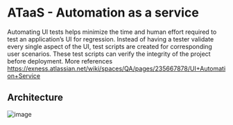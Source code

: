 # ATaaS - Automation as a service

Automating UI tests helps minimize the time and human effort required to test an application’s UI for regression. Instead of having a tester validate every single aspect of the UI, test scripts are created for corresponding user scenarios. These test scripts can verify the integrity of the project before deployment.
More references https://exness.atlassian.net/wiki/spaces/QA/pages/235667878/UI+Automation+Service
## Architecture ##

![image](https://user-images.githubusercontent.com/86778688/131690701-45145a8e-b69a-4f5f-8929-9c8ece8cdbef.png)

